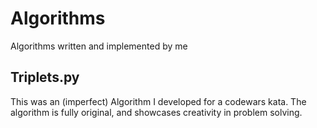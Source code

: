 # Algorithms
Algorithms written and implemented by me

## Triplets.py
This was an (imperfect) Algorithm I developed for a codewars kata. The algorithm is fully original, and showcases creativity in problem solving. 

